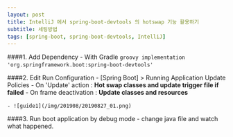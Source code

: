 ```yaml
---
layout: post
title: IntelliJ 에서 spring-boot-devtools 의 hotswap 기능 활용하기
subtitle: 세팅방법
tags: [spring-boot, spring-boot-devtools, IntelliJ]
---
```



####1. Add Dependency
    - With Gradle
        ```groovy
        implementation 'org.springframework.boot:spring-boot-devtools'
        ```


####2. Edit Run Configuration
    - [Spring Boot] > Running Application Update Policies
        - On 'Update' action : **Hot swap classes and update trigger file if failed**
        - On frame deactivation : **Update classes and resources**
         
    - ![guide1](/img/201908/20190827_01.png)
    
    
####3. Run boot application by debug mode
    - change java file and watch what happened. 